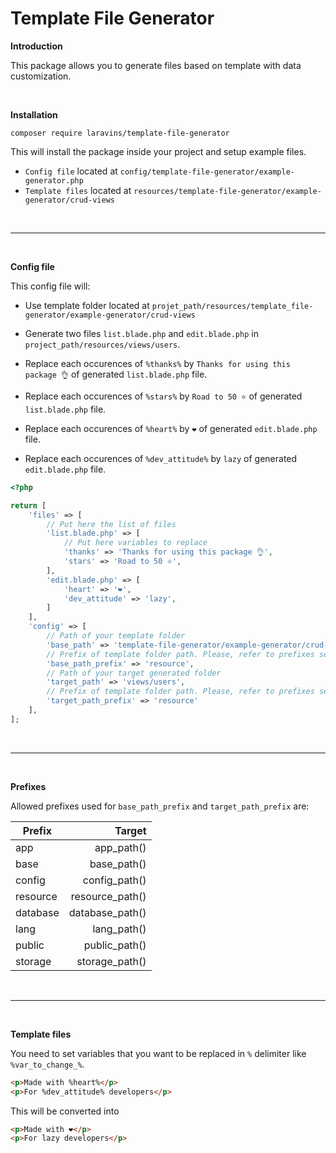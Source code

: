 # Template File Generator

**Introduction**

This package allows you to generate files based on template with data customization.

<br/>

**Installation**

```
composer require laravins/template-file-generator
```

This will install the package inside your project and setup example files.

- `Config file` located at `config/template-file-generator/example-generator.php`
- `Template files` located at `resources/template-file-generator/example-generator/crud-views`

<br/>

***
<br/>

**Config file**
<br/>

This config file will:
- Use template folder located at `projet_path/resources/template_file-generator/example-generator/crud-views`
- Generate two files `list.blade.php` and `edit.blade.php` in `project_path/resources/views/users`.

- Replace each occurences of `%thanks%` by `Thanks for using this package 👌` of generated `list.blade.php` file.
- Replace each occurences of `%stars%` by `Road to 50 ⭐` of generated `list.blade.php` file.
- Replace each occurences of `%heart%` by `❤️` of generated `edit.blade.php` file.
- Replace each occurences of `%dev_attitude%` by `lazy` of generated `edit.blade.php` file.

```php
<?php

return [
    'files' => [
        // Put here the list of files
        'list.blade.php' => [
            // Put here variables to replace
            'thanks' => 'Thanks for using this package 👌',
            'stars' => 'Road to 50 ⭐',
        ],
        'edit.blade.php' => [
            'heart' => '❤️',
            'dev_attitude' => 'lazy',
        ]
    ],
    'config' => [
        // Path of your template folder
        'base_path' => 'template-file-generator/example-generator/crud-views',
        // Prefix of template folder path. Please, refer to prefixes section
        'base_path_prefix' => 'resource',
        // Path of your target generated folder
        'target_path' => 'views/users',
        // Prefix of template folder path. Please, refer to prefixes section
        'target_path_prefix' => 'resource'
    ],
];
```
<br/>

***
<br/>

**Prefixes**

Allowed prefixes used for `base_path_prefix` and `target_path_prefix` are:

| Prefix        | Target          |
| ------------- |----------------:|
| app           | app_path()      |  
| base          | base_path()     |
| config        | config_path()   |
| resource      | resource_path() |
| database      | database_path() |
| lang          | lang_path()     |
| public        | public_path()   |
| storage       | storage_path()  |


<br/>

***
<br/>

**Template files**

You need to set variables that you want to be replaced in `%` delimiter like `%var_to_change_%`.

```html
<p>Made with %heart%</p>
<p>For %dev_attitude% developers</p>
```

This will be converted into 
```html
<p>Made with ❤️</p>
<p>For lazy developers</p>
```